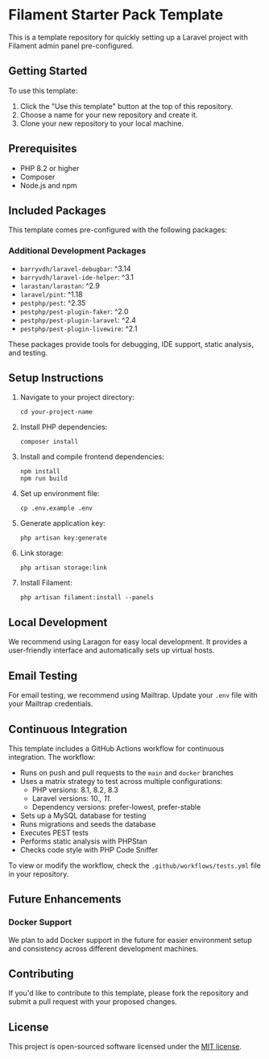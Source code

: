 # Filament Starter Pack Template

This is a template repository for quickly setting up a Laravel project with Filament admin panel pre-configured.

## Getting Started

To use this template:

1. Click the "Use this template" button at the top of this repository.
2. Choose a name for your new repository and create it.
3. Clone your new repository to your local machine.

## Prerequisites

- PHP 8.2 or higher
- Composer
- Node.js and npm

## Included Packages

This template comes pre-configured with the following packages:

### Additional Development Packages

- `barryvdh/laravel-debugbar`: ^3.14
- `barryvdh/laravel-ide-helper`: ^3.1
- `larastan/larastan`: ^2.9
- `laravel/pint`: ^1.18
- `pestphp/pest`: ^2.35
- `pestphp/pest-plugin-faker`: ^2.0
- `pestphp/pest-plugin-laravel`: ^2.4
- `pestphp/pest-plugin-livewire`: ^2.1

These packages provide tools for debugging, IDE support, static analysis, and testing.

## Setup Instructions

1. Navigate to your project directory:
   ```
   cd your-project-name
   ```

2. Install PHP dependencies:
   ```
   composer install
   ```

3. Install and compile frontend dependencies:
   ```
   npm install
   npm run build
   ```

4. Set up environment file:
   ```
   cp .env.example .env
   ```

5. Generate application key:
   ```
   php artisan key:generate
   ```

6. Link storage:
   ```
   php artisan storage:link
   ```

7. Install Filament:
   ```
   php artisan filament:install --panels
   ```

## Local Development

We recommend using Laragon for easy local development. It provides a user-friendly interface and automatically sets up virtual hosts.

## Email Testing

For email testing, we recommend using Mailtrap. Update your `.env` file with your Mailtrap credentials.

## Continuous Integration

This template includes a GitHub Actions workflow for continuous integration. The workflow:

- Runs on push and pull requests to the `main` and `docker` branches
- Uses a matrix strategy to test across multiple configurations:
  - PHP versions: 8.1, 8.2, 8.3
  - Laravel versions: 10.*, 11.*
  - Dependency versions: prefer-lowest, prefer-stable
- Sets up a MySQL database for testing
- Runs migrations and seeds the database
- Executes PEST tests
- Performs static analysis with PHPStan
- Checks code style with PHP Code Sniffer

To view or modify the workflow, check the `.github/workflows/tests.yml` file in your repository.

## Future Enhancements

### Docker Support

We plan to add Docker support in the future for easier environment setup and consistency across different development machines.

## Contributing

If you'd like to contribute to this template, please fork the repository and submit a pull request with your proposed changes.

## License

This project is open-sourced software licensed under the [MIT license](https://opensource.org/licenses/MIT).
